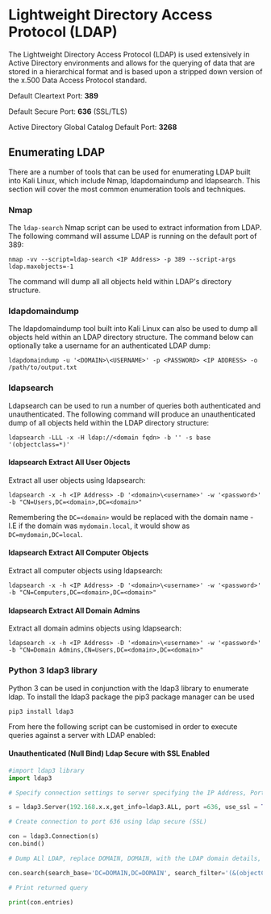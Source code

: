 # Lightweight Directory Access Protocol (LDAP)

The Lightweight Directory Access Protocol (LDAP) is used extensively in Active Directory environments and allows for the querying of data that are stored in a hierarchical format and is based upon a stripped down version of the x.500 Data Access Protocol standard.

Default Cleartext Port: **389**

Default Secure Port: **636** (SSL/TLS)

Active Directory Global Catalog Default Port: **3268**

## Enumerating LDAP

There are a number of tools that can be used for enumerating LDAP built into Kali Linux, which include Nmap, ldapdomaindump and ldapsearch.  This section will cover the most common enumeration tools and techniques.

### Nmap

The `ldap-search` Nmap script can be used to extract information from LDAP. The following command will assume LDAP is running on the default port of 389:

`nmap -vv --script=ldap-search <IP Address> -p 389 --script-args ldap.maxobjects=-1`

The command will dump all all objects held within LDAP's directory structure.

### ldapdomaindump

The ldapdomaindump tool built into Kali Linux can also be used to dump all objects held within an LDAP directory structure.  The command below can optionally take a username for an authenticated LDAP dump:

`ldapdomaindump -u '<DOMAIN>\<USERNAME>' -p <PASSWORD> <IP ADDRESS> -o /path/to/output.txt`

### ldapsearch

Ldapsearch can be used to run a number of queries both authenticated and unauthenticated.  The following command will produce an unauthenticated dump of all objects held within the LDAP directory structure:

`ldapsearch -LLL -x -H ldap://<domain fqdn> -b '' -s base '(objectclass=*)'`

#### ldapsearch Extract All User Objects

Extract all user objects using ldapsearch:

`ldapsearch -x -h <IP Address> -D '<domain>\<username>' -w '<password>' -b "CN=Users,DC=<domain>,DC=<domain>"`

Remembering the `DC=<domain>` would be replaced with the domain name - I.E if the domain was `mydomain.local`, it would show as `DC=mydomain,DC=local`.

#### ldapsearch  Extract All Computer Objects

Extract all computer objects using ldapsearch:

`ldapsearch -x -h <IP Address> -D '<domain>\<username>' -w '<password>' -b "CN=Computers,DC=<domain>,DC=<domain>"`

#### ldapsearch Extract All Domain Admins

Extract all domain admins objects using ldapsearch:

`ldapsearch -x -h <IP Address> -D '<domain>\<username>' -w '<password>' -b "CN=Domain Admins,CN=Users,DC=<domain>,DC=<domain>"`


### Python 3 ldap3 library

Python 3 can be used in conjunction with the ldap3 library to enumerate ldap.  To install the ldap3 package the pip3 package manager can be used

`pip3 install ldap3`

From here the following script can be customised in order to execute queries against a server with LDAP enabled:

#### Unauthenticated (Null Bind) Ldap Secure with SSL Enabled

```python
#import ldap3 library
import ldap3

# Specify connection settings to server specifying the IP Address, Port and whether or not SSL is required

s = ldap3.Server(192.168.x.x,get_info=ldap3.ALL, port =636, use_ssl = True)

# Create connection to port 636 using ldap secure (SSL)

con = ldap3.Connection(s)
con.bind()

# Dump ALl LDAP, replace DOMAIN, DOMAIN, with the LDAP domain details, if the domain was mydomain.local, it would be DC=mydomain,DC=local

con.search(search_base='DC=DOMAIN,DC=DOMAIN', search_filter='(&(objectClass=*))', search_scope='SUBTREE')

# Print returned query

print(con.entries)


```
